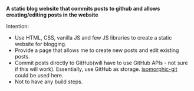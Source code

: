 **A static blog website that commits posts to github and allows creating/editing posts in the website**

Intention:
- Use HTML, CSS, vanilla JS and few JS libraries to create a static website for blogging. 
- Provide a page that allows me to create new posts and edit existing posts.
- Commit posts directly to GitHub(will have to use GitHub APIs - not sure if this will work). Essentially, use GitHub as storage. [isomorphic-git](https://isomorphic-git.org) could be used here. 
- Not to have any build steps.
